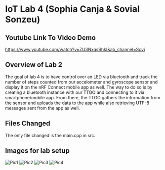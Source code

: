 # IoT Lab 4 (Sophia Canja & Sovial Sonzeu)

## Youtube Link To Video Demo
https://www.youtube.com/watch?v=ZU3NxqsShkI&ab_channel=Sovi

## Overview of Lab 2
The goal of lab 4 is to have control over an LED via bluetooth and track the number of
steps counted from our accelometer and gyroscope sensor and display it on the nRF Connect mobile app as well. 
The way to do so is by creating a bluetooth instance with our TTGO and connecting to it via smartphone/mobile app. 
From there, the TTGO gathers the information from the sensor and uploads the data to the app while also retrieving UTF-8 messages
sent from the app as well. 

## Files Changed
The only file changed is the main.cpp in src. 

## Images for lab setup
![Pic1](images/Part1.jpg)
![Pic2](images/Part2.jpg)
![Pic3](images/Part3.jpg)
![Pic4](images/Part4.jpg)
